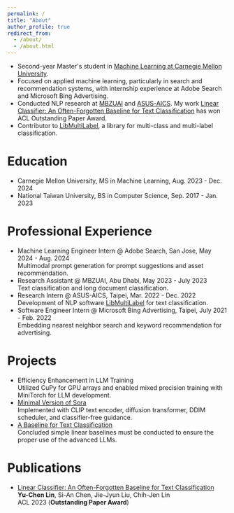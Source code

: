 ```yaml
---
permalink: /
title: "About"
author_profile: true
redirect_from: 
  - /about/
  - /about.html
---
```


- Second-year Master's student in [Machine Learning at Carnegie Mellon University](https://www.ml.cmu.edu).
- Focused on applied machine learning, particularly in search and recommendation systems, with internship experience at Adobe Search and Microsoft Bing Advertising.
- Conducted NLP research at [MBZUAI](https://mbzuai.ac.ae) and [ASUS-AICS](https://aics.asus.com). My work [Linear Classifier: An Often-Forgotten Baseline for Text Classification](https://aclanthology.org/2023.acl-short.160/) has won ACL Outstanding Paper Award.
- Contributor to [LibMultiLabel](https://github.com/ASUS-AICS/LibMultiLabel), a library for multi-class and multi-label classification.

Education
======
- Carnegie Mellon University, MS in Machine Learning, Aug. 2023 - Dec. 2024
- National Taiwan University, BS in Computer Science, Sep. 2017 - Jan. 2023

Professional Experience
======
- Machine Learning Engineer Intern @ Adobe Search, San Jose, May 2024 - Aug. 2024  
  Multimodal prompt generation for prompt suggestions and asset recommendation.
- Research Assistant @ MBZUAI, Abu Dhabi, May 2023 - July 2023  
  Text classification and long document classification.
- Research Intern @ ASUS-AICS, Taipei, Mar. 2022 - Dec. 2022  
  Development of NLP software [LibMultiLabel](https://github.com/ASUS-AICS/LibMultiLabel) for text classification.
- Software Engineer Intern @ Microsoft Bing Advertising, Taipei, July 2021 - Feb. 2022  
  Embedding nearest neighbor search and keyword recommendation for advertising.

Projects
======
- Efficiency Enhancement in LLM Training  
  Utilized CuPy for GPU arrays and enabled mixed precision training with MiniTorch for LLM development.
- [Minimal Version of Sora](https://www.andrew.cmu.edu/course/16-726-sp24/projects/ylin7/project/)  
  Implemented with CLIP text encoder, diffusion transformer, DDIM scheduler, and classifier-free guidance.
- [A Baseline for Text Classification](https://aclanthology.org/2023.acl-short.160/)  
  Concluded simple linear baselines must be conducted to ensure the proper use of the advanced LLMs.

Publications
======
- [Linear Classifier: An Often-Forgotten Baseline for Text Classification](https://aclanthology.org/2023.acl-short.160/)  
  **Yu-Chen Lin**, Si-An Chen, Jie-Jyun Liu, Chih-Jen Lin  
  ACL 2023 (**Outstanding Paper Award**)